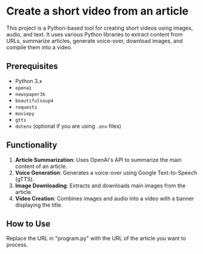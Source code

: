 # Create a short video from an article

This project is a Python-based tool for creating short videos using images, audio, and text. It uses various Python libraries to extract content from URLs, summarize articles, generate voice-over, download images, and compile them into a video.

## Prerequisites

- Python 3.x
- `openai`
- `newspaper3k`
- `beautifulsoup4`
- `requests`
- `moviepy`
- `gtts`
- `dotenv` (optional if you are using `.env` files)

## Functionality

1. **Article Summarization**: Uses OpenAI's API to summarize the main content of an article.
2. **Voice Generation**: Generates a voice-over using Google Text-to-Speech (gTTS).
3. **Image Downloading**: Extracts and downloads main images from the article.
4. **Video Creation**: Combines images and audio into a video with a banner displaying the title.

## How to Use
Replace the URL in "program.py" with the URL of the article you want to process.
